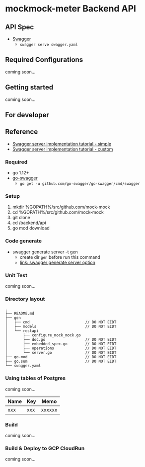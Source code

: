 # mockmock-meter Backend API

## API Spec

* [Swagger](swagger.yaml)
  * `swagger serve swagger.yaml`


## Required Configurations

coming soon...

## Getting started

coming soon...

## For developer

## Reference

* [Swagger server implementation tutorial - simple](https://goswagger.io/tutorial/todo-list.html)
* [Swagger server implementation tutorial - custom](https://goswagger.io/tutorial/custom-server.html)


### Required

* go 1.12+
* [go-swagger](https://github.com/go-swagger/go-swagger)
  * `go get -u github.com/go-swagger/go-swagger/cmd/swagger`

### Setup

1. mkdir %GOPATH%/src/github.com/mock-mock
2. cd %GOPATH%/src/github.com/mock-mock
3. git clone <this repository url>
4. cd <repository-name>/backend/api
5. go mod download

### Code generate

* swagger generate server -t gen
  * create dir `gen` before run this command
  * [link: swagger generate server option](https://github.com/go-swagger/go-swagger/blob/master/docs/generate/server.md)


### Unit Test

coming soon...

### Directory layout

```
.
├── README.md
├── gen
│   ├── cmd                         // DO NOT EIDT
│   ├── models                      // DO NOT EIDT
│   └── restapi
│       ├── configure_mock_mock.go
│       ├── doc.go                  // DO NOT EIDT
│       ├── embedded_spec.go        // DO NOT EIDT
│       ├── operations              // DO NOT EIDT
│       └── server.go               // DO NOT EIDT
├── go.mod                          // DO NOT EIDT
├── go.sum                          // DO NOT EIDT
└── swagger.yaml
```

### Using tables of Postgres

coming soon...

| Name   | Key      | Memo                              |
|--------|----------|-----------------------------------|
| xxx  | xxx  | xxxxxx          |


### Build

coming soon...

### Build & Deploy to GCP CloudRun

coming soon...